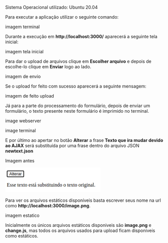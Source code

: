 Sistema Operacional utilizado: Ubuntu 20.04

Para executar a aplicação utilizar o seguinte comando:

imagem terminal

Durante a execução em **http://localhost:3000/** aparecerá a seguinte tela inicial:

imagem tela inicial

Para dar o upload de arquivos clique em **Escolher arquivo** e depois de escolhe-lo clique em **Enviar** logo ao lado.

imagem de envio

Se o upload for feito com sucesso aparecerá a seguinte mensagem:

imagem de feito upload

Já para a parte do processamento do formulário, depois de enviar um formulário, o texto presente neste formulário é imprimido no terminal.

image webserver

image terminal

E por último ao apertar no botão **Alterar** a frase **Texto que ira mudar devido ao AJAX** será substituída por uma frase dentro do arquivo JSON **newtext.json**

Imagem antes

![Imagem depois da mudança](images/afterchange.png)

Para ver os arquivos estáticos disponíveis basta escrever seus nome na url como **http://localhost:3000/image.png**.

imagem estatico

Inicialmente os únicos arquivos estáticos disponiveis são **image.png** e **change.js**, mas todos os arquivos usados para upload ficam disponiveis como estáticos.
